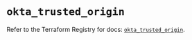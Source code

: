 # `okta_trusted_origin`

Refer to the Terraform Registry for docs: [`okta_trusted_origin`](https://registry.terraform.io/providers/okta/okta/4.16.0/docs/resources/trusted_origin).
